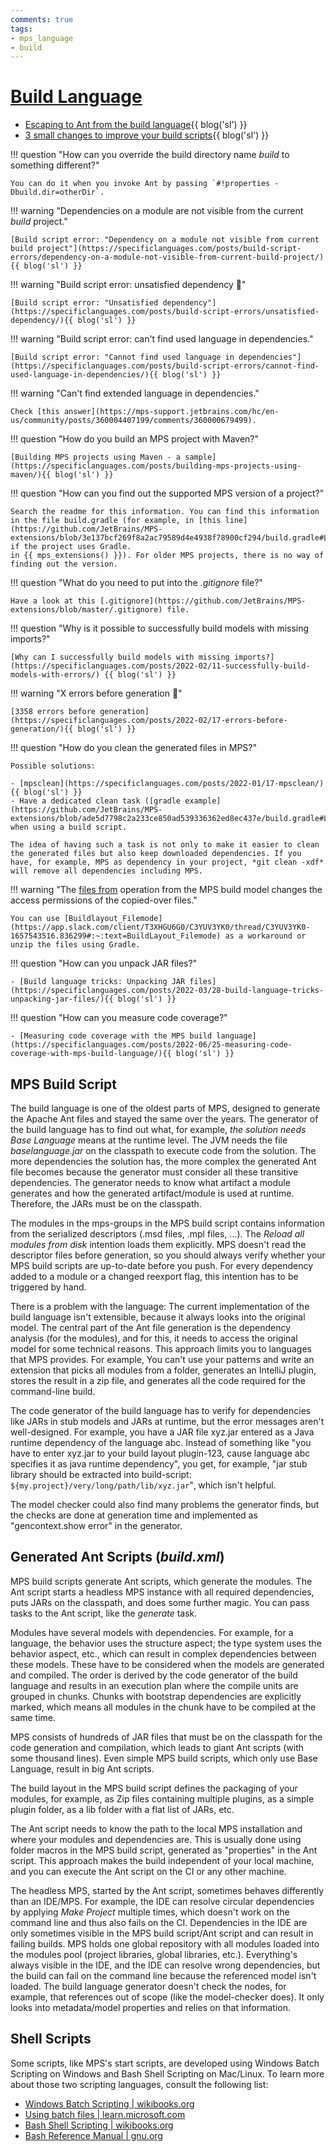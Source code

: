 ```yaml
---
comments: true
tags:
- mps_language
- build
---
```


# [Build Language](https://www.jetbrains.com/help/mps/build-language.html)

- [Escaping to Ant from the build language](https://specificlanguages.com/posts/2022-03/24-escaping-to-ant-from-build-language/){{ blog('sl') }}
- [3 small changes to improve your build scripts](https://specificlanguages.com/posts/2024-01/02-3-small-changes-to-improve-your-build-scripts/){{ blog('sl') }}

!!! question "How can you override the build directory name *build* to something different?"

    You can do it when you invoke Ant by passing `#!properties -Dbuild.dir=otherDir`.

!!! warning "Dependencies on a module are not visible from the current *build* project."

    [Build script error: "Dependency on a module not visible from current build project"](https://specificlanguages.com/posts/build-script-errors/dependency-on-a-module-not-visible-from-current-build-project/){{ blog('sl') }}

!!! warning "Build script error: unsatisfied dependency :beginner:"

    [Build script error: "Unsatisfied dependency"](https://specificlanguages.com/posts/build-script-errors/unsatisfied-dependency/){{ blog('sl') }}

!!! warning "Build script error: can't find used language in dependencies."
    
    [Build script error: "Cannot find used language in dependencies"](https://specificlanguages.com/posts/build-script-errors/cannot-find-used-language-in-dependencies/){{ blog('sl') }}

!!! warning "Can't find extended language in dependencies."
    
    Check [this answer](https://mps-support.jetbrains.com/hc/en-us/community/posts/360004407199/comments/360000679499).

!!! question "How do you build an MPS project with Maven?" 

    [Building MPS projects using Maven - a sample](https://specificlanguages.com/posts/building-mps-projects-using-maven/){{ blog('sl') }}

!!! question "How can you find out the supported MPS version of a project?"

    Search the readme for this information. You can find this information
    in the file build.gradle (for example, in [this line](https://github.com/JetBrains/MPS-extensions/blob/3e137bcf269f8a2ac79589d4e4938f78900cf294/build.gradle#L81) if the project uses Gradle.
    in {{ mps_extensions() }}). For older MPS projects, there is no way of finding out the version.

!!! question "What do you need to put into the *\.gitignore* file?"

    Have a look at this [.gitignore](https://github.com/JetBrains/MPS-extensions/blob/master/.gitignore) file.

!!! question "Why is it possible to successfully build models with missing imports?"

    [Why can I successfully build models with missing imports?](https://specificlanguages.com/posts/2022-02/11-successfully-build-models-with-errors/) {{ blog('sl') }}

!!! warning "X errors before generation :beginner:"
    
    [3358 errors before generation](https://specificlanguages.com/posts/2022-02/17-errors-before-generation/){{ blog('sl') }}

!!! question "How do you clean the generated files in MPS?"

    Possible solutions:

    - [mpsclean](https://specificlanguages.com/posts/2022-01/17-mpsclean/){{ blog('sl') }}
    - Have a dedicated clean task ([gradle example](https://github.com/JetBrains/MPS-extensions/blob/ade5d7798c2a233ce850ad539336362ed8ec437e/build.gradle#L272)) when using a build script.

    The idea of having such a task is not only to make it easier to clean the generated files but also keep downloaded dependencies. If you have, for example, MPS as dependency in your project, *git clean -xdf* will remove all dependencies including MPS.

!!! warning "The [files from](http://127.0.0.1:63320/node?ref=r%3Ae9081cad-d8c3-45f2-b4ad-1dabd5ff82af%28jetbrains.mps.build.structure%29%2F2750015747481074431) operation from the MPS build model changes the access permissions of the copied-over files."

    You can use [Buildlayout_Filemode](https://app.slack.com/client/T3XHGU6G0/C3YUV3YK0/thread/C3YUV3YK0-1657543516.836299#:~:text=BuildLayout_Filemode) as a workaround or unzip the files using Gradle.

!!! question "How can you unpack JAR files?"

    - [Build language tricks: Unpacking JAR files](https://specificlanguages.com/posts/2022-03/28-build-language-tricks-unpacking-jar-files/){{ blog('sl') }}

!!! question "How can you measure code coverage?"

    - [Measuring code coverage with the MPS build language](https://specificlanguages.com/posts/2022-06/25-measuring-code-coverage-with-mps-build-language/){{ blog('sl') }}

## MPS Build Script

The build language is one of the oldest parts of MPS, designed to generate the Apache Ant files and stayed the same over the years. The generator of the build language has to find out what, for example, *the solution needs Base Language* means at the runtime level. The JVM needs the file *baselanguage.jar* on the classpath to execute code from the solution. The more dependencies the solution has, the more complex the generated Ant file becomes because the generator must consider all these transitive dependencies. The generator needs to know what artifact a module generates and how the generated artifact/module is used at runtime. Therefore, the JARs must be on the classpath.

The modules in the mps-groups in the MPS build script contains information from the serialized descriptors (.msd files, .mpl files, …). The *Reload all modules from disk* intention loads them explicitly. MPS doesn't read the descriptor files before generation, so you should always verify whether your MPS build scripts are up-to-date before you push. For every dependency added to a module or a changed reexport flag, this intention has to be triggered by hand.

There is a problem with the language: The current implementation of the build language isn't extensible, because it always looks into the original model. The central part of the Ant file generation is the dependency analysis (for the modules), and for this, it needs to access the original model for some technical reasons. This approach limits you to languages that MPS provides. For example, You can't use your patterns and write an extension that picks all modules from a folder, generates an IntelliJ plugin, stores the result in a zip file, and generates all the code required for the command-line build.

The code generator of the build language has to verify for dependencies like JARs in stub models and JARs at runtime, but the error messages aren't well-designed. For example, you have a JAR file xyz.jar entered as a Java runtime dependency of the language abc. Instead of something like "you have to enter xyz.jar to your build layout plugin-123, cause language abc specifies it as java runtime dependency", you get, for example, "jar stub library should be extracted into build-script: `${my.project}/very/long/path/lib/xyz.jar`"‚ which isn't helpful.

The model checker could also find many problems the generator finds, but the checks are done at generation time and implemented as "gencontext.show error" in the generator.

## Generated Ant Scripts (*build.xml*)

MPS build scripts generate Ant scripts, which generate the modules.
The Ant script starts a headless MPS instance with all required dependencies, puts JARs on the classpath, and does some further magic.
You can pass tasks to the Ant script, like the *generate* task.

Modules have several models with dependencies. For example, for a language, the behavior uses the structure aspect; the type system uses the behavior aspect, etc., which can result in complex dependencies between these models. These have to be considered when the models are generated and compiled. The order is derived by the code generator of the build language and results in an execution plan where the compile units are grouped in chunks. Chunks with bootstrap dependencies are explicitly marked, which means all modules in the chunk have to be compiled at the same time.

MPS consists of hundreds of JAR files that must be on the classpath for the code generation and compilation, which leads to giant Ant scripts (with some thousand lines). Even simple MPS build scripts, which only use Base Language, result in big Ant scripts.

The build layout in the MPS build script defines the packaging of your modules, for example, as Zip files containing multiple plugins, as a simple plugin folder, as a lib folder with a flat list of JARs, etc.

The Ant script needs to know the path to the local MPS installation and where your modules and dependencies are. This is usually done using folder macros in the MPS build script, generated as "properties" in the Ant script. This approach makes the build independent of your local machine, and you can execute the Ant script on the CI or any other machine.

The headless MPS, started by the Ant script, sometimes behaves differently than an IDE/MPS. For example, the IDE can resolve circular dependencies by applying *Make Project* multiple times, which doesn't work on the command line and thus also fails on the CI.
Dependencies in the IDE are only sometimes visible in the MPS build script/Ant script and can result in failing builds. MPS holds one global repository with all modules loaded into the modules pool (project libraries, global libraries, etc.). Everything's always visible in the IDE, and the IDE can resolve wrong dependencies, but the build can fail on the command line because the referenced model isn't loaded. The build language generator doesn't check the nodes, for example, that references out of scope (like the model-checker does). It only looks into metadata/model properties and relies on that information.

## Shell Scripts

Some scripts, like MPS's start scripts, are developed using Windows Batch Scripting on Windows and Bash Shell Scripting on Mac/Linux. To learn more about those two scripting languages, consult the following list:

- [Windows Batch Scripting | wikibooks.org](https://en.wikibooks.org/wiki/Windows_Batch_Scripting)
- [Using batch files | learn.microsoft.com](https://learn.microsoft.com/en-us/previous-versions/windows/it-pro/windows-xp/bb490869(v=technet.10))
- [Bash Shell Scripting | wikibooks.org](https://en.wikibooks.org/wiki/Bash_Shell_Scripting)
- [Bash Reference Manual | gnu.org](https://www.gnu.org/software/bash/manual/bash.html)
